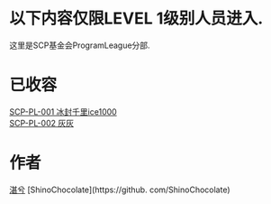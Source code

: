 # 以下内容仅限LEVEL 1级别人员进入.
这里是SCP基金会ProgramLeague分部.

# 已收容
[SCP-PL-001 冰封千里ice1000](ice1000.md) <br />
[SCP-PL-002 灰灰](huihui.md)

# 作者
[湛兮](https://github.com/cleanest0)
[ShinoChocolate](https://github. com/ShinoChocolate)
